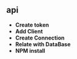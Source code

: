 # <h2>api</h2>
* <b>Create token</b>
* <b>Add Client</b>
* <b>Create Connection</b>
* <b>Relate with DataBase</b>
* <b>NPM install</b>

